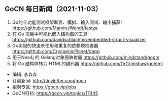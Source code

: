 ## GoCN 每日新闻（2021-11-03）

1. Go的全功能测试框架断言、模拟、输入测试、输出捕获! https://github.com/MarvinJWendt/testza
2. 在 Go 项目中可视化嵌入结构图的工具 https://github.com/davidschlachter/embedded-struct-visualizer
3. Go实现的快速未使用和重复的依赖项检查器 https://github.com/CryogenicPlanet/depp
4. 用于Neo4j 的 Golang对象图映射器 https://github.com/mindstand/gogm
5. 将 Go 结构体转为 HTML的编码器 https://github.com/DrGrimshaw/gohtml

* 编辑: 李森森
* 订阅新闻: http://tinyletter.com/gocn
* 招聘专区: https://gocn.vip/jobs
* GoCN归档: https://gocn.vip/topics/17445
